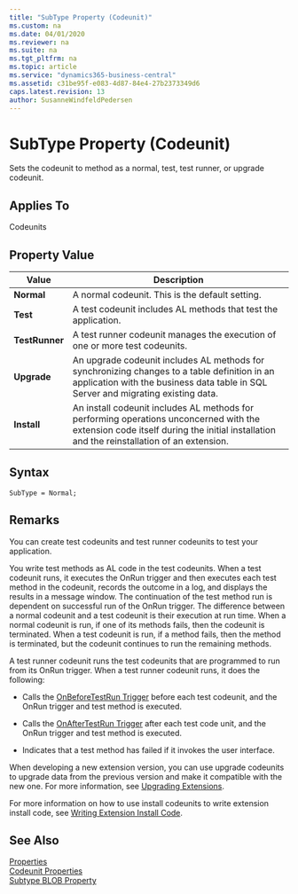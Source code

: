 ```yaml
---
title: "SubType Property (Codeunit)"
ms.custom: na
ms.date: 04/01/2020
ms.reviewer: na
ms.suite: na
ms.tgt_pltfrm: na
ms.topic: article
ms.service: "dynamics365-business-central"
ms.assetid: c31be95f-e083-4d87-84e4-27b2373349d6
caps.latest.revision: 13
author: SusanneWindfeldPedersen
---
```


# SubType Property (Codeunit)
Sets the codeunit to method as a normal, test, test runner, or upgrade codeunit.  
  
## Applies To  
Codeunits  
  
## Property Value  
  
|**Value**|**Description**|  
|---------------|---------------------|  
|**Normal**|A normal codeunit. This is the default setting.|  
|**Test**|A test codeunit includes AL methods that test the application. <!-- For more information, see [How to: Create Test Codeunits and Test Methods](../devenv-how-to-create-test-codeunits-and-test-methods.md).-->|  
|**TestRunner**|A test runner codeunit manages the execution of one or more test codeunits. <!-- For more information, see [How to: Create a Test Runner Codeunit](../devenv-how-to-create-a-test-runner-codeunit.md).-->|  
|**Upgrade**|An upgrade codeunit includes AL methods for synchronizing changes to a table definition in an application with the business data table in SQL Server and migrating existing data. <!-- For more information, see [Upgrade Codeunits](../devenv-upgrade-codeunits.md).-->|  
|**Install**|An install codeunit includes AL methods for performing operations unconcerned with the extension code itself during the initial installation and the reinstallation of an extension.|

## Syntax
```
SubType = Normal;
```
  
## Remarks  
You can create test codeunits and test runner codeunits to test your application.  
  
You write test methods as AL code in the test codeunits. When a test codeunit runs, it executes the OnRun trigger and then executes each test method in the codeunit, records the outcome in a log, and displays the results in a message window. The continuation of the test method run is dependent on successful run of the OnRun trigger. The difference between a normal codeunit and a test codeunit is their execution at run time. When a normal codeunit is run, if one of its methods fails, then the codeunit is terminated. When a test codeunit is run, if a method fails, then the method is terminated, but the codeunit continues to run the remaining methods.  
  
A test runner codeunit runs the test codeunits that are programmed to run from its OnRun trigger. When a test runner codeunit runs, it does the following:  
  
-   Calls the [OnBeforeTestRun Trigger](../triggers/devenv-onbeforetestrun-trigger.md) before each test codeunit, and the OnRun trigger and test method is executed.  
  
-   Calls the [OnAfterTestRun Trigger](../triggers/devenv-onaftertestrun-trigger.md) after each test code unit, and the OnRun trigger and test method is executed.  
  
-   Indicates that a test method has failed if it invokes the user interface.  
<!-- 
For more information, see [Testing the Application](Testing-the-Application.md).  
--> 
When developing a new extension version, you can use upgrade codeunits to upgrade data from the previous version and make it compatible with the new one. <!-- The data upgrade code is implemented through upgrade triggers, which are invoked when you run the upgrade process. --> For more information, see [Upgrading Extensions](../devenv-upgrading-extensions.md). 

For more information on how to use install codeunits to write extension install code, see [Writing Extension Install Code](../devenv-extension-install-code.md). 

## See Also  
[Properties](devenv-properties.md)  
[Codeunit Properties](devenv-codeunit-properties.md)  
[Subtype BLOB Property](devenv-subtype-blob-property.md)
<!--
[Testing the Application](Testing-the-Application.md)   
[How to: Create Test Codeunits and Test Methods](How-to-Create-Test-Codeunits-and-Test-Methods.md)   
[How to: Create Handler Methods](How-to-Create-Handler-Methods.md)   
[Walkthrough: Testing Purchase Invoice Discounts](Walkthrough-Testing-Purchase-Invoice-Discounts.md)   
[Codeunits](../devenv-codeunits.md) 
-->
